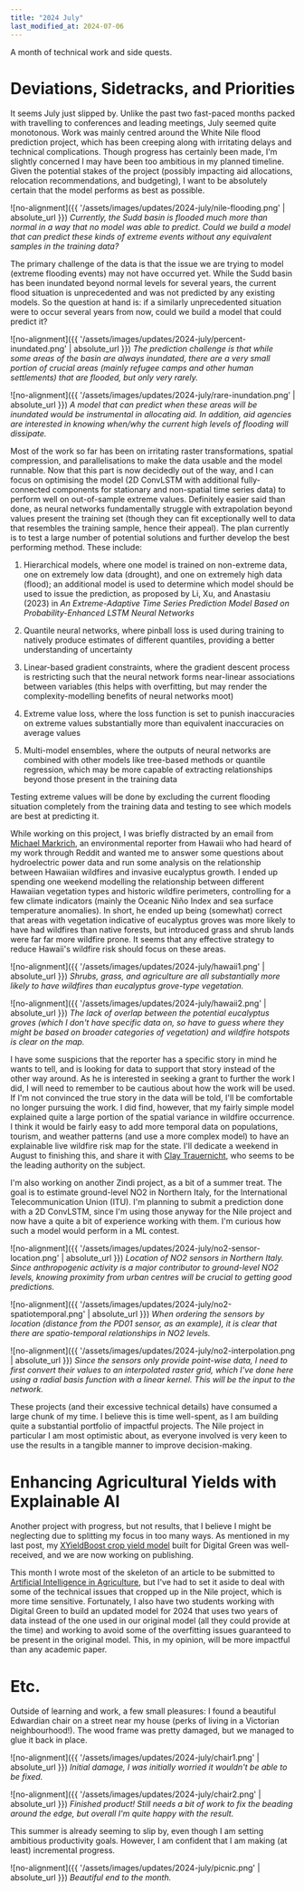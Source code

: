 ```yaml
---
title: "2024 July"
last_modified_at: 2024-07-06
---
```


A month of technical work and side quests.

# Deviations, Sidetracks, and Priorities

It seems July just slipped by. Unlike the past two fast-paced months packed with travelling to conferences and leading meetings, July seemed quite monotonous. Work was mainly centred around the White Nile flood prediction project, which has been creeping along with irritating delays and technical complications. Though progress has certainly been made, I'm slightly concerned I may have been too ambitious in my planned timeline. Given the potential stakes of the project (possibly impacting aid allocations, relocation recommendations, and budgeting), I want to be absolutely certain that the model performs as best as possible.

![no-alignment]({{ '/assets/images/updates/2024-july/nile-flooding.png' | absolute_url }})
*Currently, the Sudd basin is flooded much more than normal in a way that no model was able to predict. Could we build a model that can predict these kinds of extreme events without any equivalent samples in the training data?*

The primary challenge of the data is that the issue we are trying to model (extreme flooding events) may not have occurred yet. While the Sudd basin has been inundated beyond normal levels for several years, the current flood situation is unprecedented and was not predicted by any existing models. So the question at hand is: if a similarly unprecedented situation were to occur several years from now, could we build a model that could predict it?

![no-alignment]({{ '/assets/images/updates/2024-july/percent-inundated.png' | absolute_url }})
*The prediction challenge is that while some areas of the basin are always inundated, there are a very small portion of crucial areas (mainly refugee camps and other human settlements) that are flooded, but only very rarely.*

![no-alignment]({{ '/assets/images/updates/2024-july/rare-inundation.png' | absolute_url }})
*A model that can predict when these areas will be inundated would be instrumental in allocating aid. In addition, aid agencies are interested in knowing when/why the current high levels of flooding will dissipate.*

Most of the work so far has been on irritating raster transformations, spatial compression, and parallelisations to make the data usable and the model runnable. Now that this part is now decidedly out of the way, and I can focus on optimising the model (2D ConvLSTM with additional fully-connected components for stationary and non-spatial time series data) to perform well on out-of-sample extreme values. Definitely easier said than done, as neural networks fundamentally struggle with extrapolation beyond values present the training set (though they can fit exceptionally well to data that resembles the training sample, hence their appeal). The plan currently is to test a large number of potential solutions and further develop the best performing method. These include:

1. Hierarchical models, where one model is trained on non-extreme data, one on extremely low data (drought), and one on extremely high data (flood); an additional model is used to determine which model should be used to issue the prediction, as proposed by Li, Xu, and Anastasiu (2023) in *An Extreme-Adaptive Time Series Prediction Model Based on Probability-Enhanced LSTM Neural Networks*

2. Quantile neural networks, where pinball loss is used during training to natively produce estimates of different quantiles, providing a better understanding of uncertainty

3. Linear-based gradient constraints, where the gradient descent process is restricting such that the neural network forms near-linear associations between variables (this helps with overfitting, but may render the complexity-modelling benefits of neural networks moot)

4. Extreme value loss, where the loss function is set to punish inaccuracies on extreme values substantially more than equivalent inaccuracies on average values

5. Multi-model ensembles, where the outputs of neural networks are combined with other models like tree-based methods or quantile regression, which may be more capable of extracting relationships beyond those present in the training data

Testing extreme values will be done by excluding the current flooding situation completely from the training data and testing to see which models are best at predicting it. 

While working on this project, I was briefly distracted by an email from [Michael Markrich](https://www.markrichresearchllc.com/), an environmental reporter from Hawaii who had heard of my work through Reddit and wanted me to answer some questions about hydroelectric power data and run some analysis on the relationship between Hawaiian wildfires and invasive eucalyptus growth. I ended up spending one weekend modelling the relationship between different Hawaiian vegetation types and historic wildfire perimeters, controlling for a few climate indicators (mainly the Oceanic Niño Index and sea surface temperature anomalies). In short, he ended up being (somewhat) correct that areas with vegetation indicative of eucalyptus groves was more likely to have had wildfires than native forests, but introduced grass and shrub lands were far far more wildfire prone. It seems that any effective strategy to reduce Hawaii's wildfire risk should focus on these areas.

![no-alignment]({{ '/assets/images/updates/2024-july/hawaii1.png' | absolute_url }})
*Shrubs, grass, and agriculture are all substantially more likely to have wildfires than eucalyptus grove-type vegetation.*

![no-alignment]({{ '/assets/images/updates/2024-july/hawaii2.png' | absolute_url }})
*The lack of overlap between the potential eucalyptus groves (which I don't have specific data on, so have to guess where they might be based on broader categories of vegetation) and wildfire hotspots is clear on the map.*

I have some suspicions that the reporter has a specific story in mind he wants to tell, and is looking for data to support that story instead of the other way around. As he is interested in seeking a grant to further the work I did, I will need to remember to be cautious about how the work will be used. If I'm not convinced the true story in the data will be told, I'll be comfortable no longer pursuing the work. I did find, however, that my fairly simple model explained quite a large portion of the spatial variance in wildfire occurrence. I think it would be fairly easy to add more temporal data on populations, tourism, and weather patterns (and use a more complex model) to have an explainable live wildfire risk map for the state. I'll dedicate a weekend in August to finishing this, and share it with [Clay Trauernicht](https://twitter.com/claytrau?lang=en), who seems to be the leading authority on the subject.

I'm also working on another Zindi project, as a bit of a summer treat. The goal is to estimate ground-level NO2 in Northern Italy, for the International Telecommunication Union (ITU). I'm planning to submit a prediction done with a 2D ConvLSTM, since I'm using those anyway for the Nile project and now have a quite a bit of experience working with them. I'm curious how such a model would perform in a ML contest.

![no-alignment]({{ '/assets/images/updates/2024-july/no2-sensor-location.png' | absolute_url }})
*Location of NO2 sensors in Northern Italy. Since anthropogenic activity is a major contributor to ground-level NO2 levels, knowing proximity from urban centres will be crucial to getting good predictions.*

![no-alignment]({{ '/assets/images/updates/2024-july/no2-spatiotemporal.png' | absolute_url }})
*When ordering the sensors by location (distance from the PD01 sensor, as an example), it is clear that there are spatio-temporal relationships in NO2 levels.*

![no-alignment]({{ '/assets/images/updates/2024-july/no2-interpolation.png | absolute_url }})
*Since the sensors only provide point-wise data, I need to first convert their values to an interpolated raster grid, which I've done here using a radial basis function with a linear kernel. This will be the input to the network.*

These projects (and their excessive technical details) have consumed a large chunk of my time. I believe this is time well-spent, as I am building quite a substantial portfolio of impactful projects. The Nile project in particular I am most optimistic about, as everyone involved is very keen to use the results in a tangible manner to improve decision-making.


# Enhancing Agricultural Yields with Explainable AI

Another project with progress, but not results, that I believe I might be neglecting due to splitting my focus in too many ways. As mentioned in my last post, my [XYieldBoost crop yield model](https://jess-rapson.com/prediction/2023/12/10/digital-green-agriculture.html) built for Digital Green was well-received, and we are now working on publishing. 

This month I wrote most of the skeleton of an article to be submitted to [Artificial Intelligence in Agriculture](https://www.sciencedirect.com/journal/artificial-intelligence-in-agriculture), but I've had to set it aside to deal with some of the technical issues that cropped up in the Nile project, which is more time sensitive. Fortunately, I also have two students working with Digital Green to build an updated model for 2024 that uses two years of data instead of the one used in our original model (all they could provide at the time) and working to avoid some of the overfitting issues guaranteed to be present in the original model. This, in my opinion, will be more impactful than any academic paper.

# Etc.

Outside of learning and work, a few small pleasures: I found a beautiful Edwardian chair on a street near my house (perks of living in a Victorian neighbourhood!). The wood frame was pretty damaged, but we managed to glue it back in place.

![no-alignment]({{ '/assets/images/updates/2024-july/chair1.png' | absolute_url }})
*Initial damage, I was initially worried it wouldn't be able to be fixed.*

![no-alignment]({{ '/assets/images/updates/2024-july/chair2.png' | absolute_url }})
*Finished product! Still needs a bit of work to fix the beading around the edge, but overall I'm quite happy with the result.*

This summer is already seeming to slip by, even though I am setting ambitious productivity goals. However, I am confident that I am making (at least) incremental progress.

![no-alignment]({{ '/assets/images/updates/2024-july/picnic.png' | absolute_url }})
*Beautiful end to the month.*